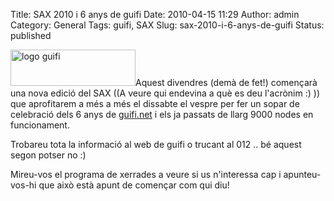 Title: SAX 2010 i 6 anys de guifi
Date: 2010-04-15 11:29
Author: admin
Category: General
Tags: guifi, SAX
Slug: sax-2010-i-6-anys-de-guifi
Status: published

[<img src="http://gil.badall.net/wp-content/uploads/2007/10/logo-guifi.png" title="logo guifi" class="alignright size-full wp-image-220" width="200" height="58" />](http://gil.badall.net/wp-content/uploads/2007/10/logo-guifi.png)Aquest divendres (demà de fet!) començarà una nova edició del SAX ((A veure qui endevina a què es deu l'acrònim :) )) que aprofitarem a més a més el dissabte el vespre per fer un sopar de celebració dels 6 anys de [guifi.net](http://guifi.net "Pàgina web de guifi.net un projecte de creació de xarxes lliures") i els ja passats de llarg 9000 nodes en funcionament.

Trobareu tota la informació al web de guifi o trucant al 012 .. bé aquest segon potser no :)

Mireu-vos el programa de xerrades a veure si us n'interessa cap i apunteu-vos-hi que això està apunt de començar com qui diu!
